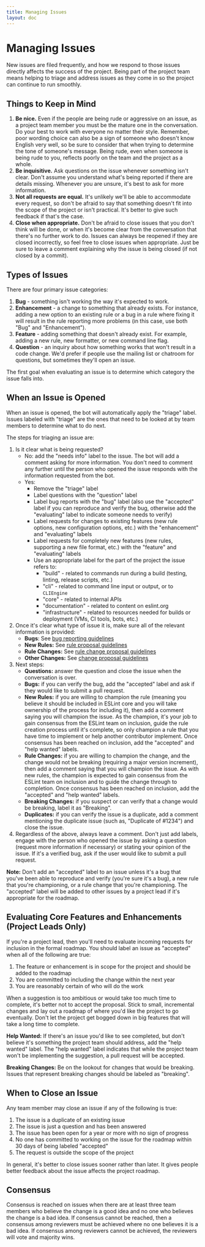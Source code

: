 ```yaml
---
title: Managing Issues
layout: doc
---
```

<!-- Note: No pull requests accepted for this file. See README.md in the root directory for details. -->

# Managing Issues

New issues are filed frequently, and how we respond to those issues directly affects the success of the project. Being part of the project team means helping to triage and address issues as they come in so the project can continue to run smoothly.

## Things to Keep in Mind

1. **Be nice.** Even if the people are being rude or aggressive on an issue, as a project team member you must be the mature one in the conversation. Do your best to work with everyone no matter their style. Remember, poor wording choice can also be a sign of someone who doesn't know English very well, so be sure to consider that when trying to determine the tone of someone's message. Being rude, even when someone is being rude to you, reflects poorly on the team and the project as a whole.
1. **Be inquisitive.** Ask questions on the issue whenever something isn't clear. Don't assume you understand what's being reported if there are details missing. Whenever you are unsure, it's best to ask for more information.
1. **Not all requests are equal.** It's unlikely we'll be able to accommodate every request, so don't be afraid to say that something doesn't fit into the scope of the project or isn't practical. It's better to give such feedback if that's the case.
1. **Close when appropriate.** Don't be afraid to close issues that you don't think will be done, or when it's become clear from the conversation that there's no further work to do. Issues can always be reopened if they are closed incorrectly, so feel free to close issues when appropriate. Just be sure to leave a comment explaining why the issue is being closed (if not closed by a commit).

## Types of Issues

There are four primary issue categories:

1. **Bug** - something isn't working the way it's expected to work.
1. **Enhancement** - a change to something that already exists. For instance, adding a new option to an existing rule or a bug in a rule where fixing it will result in the rule reporting more problems (in this case, use both "Bug" and "Enhancement").
1. **Feature** - adding something that doesn't already exist. For example, adding a new rule, new formatter, or new command line flag.
1. **Question** - an inquiry about how something works that won't result in a code change. We'd prefer if people use the mailing list or chatroom for questions, but sometimes they'll open an issue.

The first goal when evaluating an issue is to determine which category the issue falls into.

## When an Issue is Opened

When an issue is opened, the bot will automatically apply the "triage" label. Issues labeled with "triage" are the ones that need to be looked at by team members to determine what to do next.

The steps for triaging an issue are:

1. Is it clear what is being requested?
    * No: add the "needs info" label to the issue. The bot will add a comment asking for more information. You don't need to comment any further until the person who opened the issue responds with the information requested from the bot.
    * Yes:
        * Remove the "triage" label
        * Label questions with the "question" label
        * Label bug reports with the "bug" label (also use the "accepted" label if you can reproduce and verify the bug, otherwise add the "evaluating" label to indicate someone needs to verify)
        * Label requests for changes to existing features (new rule options, new configuration options, etc.) with the "enhancement" and "evaluating" labels
        * Label requests for completely new features (new rules, supporting a new file format, etc.) with the "feature" and "evaluating" labels
        * Use an appropriate label for the part of the project the issue refers to:
            * "build" - related to commands run during a build (testing, linting, release scripts, etc.)
            * "cli" - related to command line input or output, or to `CLIEngine`
            * "core" - related to internal APIs
            * "documentation" - related to content on eslint.org
            * "infrastructure" - related to resources needed for builds or deployment (VMs, CI tools, bots, etc.)
1. Once it's clear what type of issue it is, make sure all of the relevant information is provided:
    * **Bugs**: See [bug reporting guidelines](/docs/developer-guide/contributing/reporting-bugs)
    * **New Rules:** See [rule proposal guidelines](/docs/developer-guide/contributing/new-rules)
    * **Rule Changes:** See [rule change proposal guidelines](/docs/developer-guide/contributing/rule-changes)
    * **Other Changes:** See [change proposal guidelines](https://eslint.org/docs/developer-guide/contributing/changes)
1. Next steps:
    * **Questions:** answer the question and close the issue when the conversation is over.
    * **Bugs:** if you can verify the bug, add the "accepted" label and ask if they would like to submit a pull request.
    * **New Rules:** if you are willing to champion the rule (meaning you believe it should be included in ESLint core and you will take ownership of the process for including it), then add a comment saying you will champion the issue. As the champion, it's your job to gain consensus from the ESLint team on inclusion, guide the rule creation process until it's complete, so only champion a rule that you have time to implement or help another contributor implement. Once consensus has been reached on inclusion, add the "accepted" and "help wanted" labels.
    * **Rule Changes:** if you are willing to champion the change, and the change would not be breaking (requiring a major version increment), then add a comment saying that you will champion the issue. As with new rules, the champion is expected to gain consensus from the ESLint team on inclusion and to guide the change through to completion. Once consensus has been reached on inclusion, add the "accepted" and "help wanted" labels.
    * **Breaking Changes:** if you suspect or can verify that a change would be breaking, label it as "Breaking".
    * **Duplicates:** if you can verify the issue is a duplicate, add a comment mentioning the duplicate issue (such as, "Duplicate of #1234") and close the issue.
1. Regardless of the above, always leave a comment. Don't just add labels, engage with the person who opened the issue by asking a question (request more information if necessary) or stating your opinion of the issue. If it's a verified bug, ask if the user would like to submit a pull request.

**Note:** Don't add an "accepted" label to an issue unless it's a bug that you've been able to reproduce and verify (you're sure it's a bug), a new rule that you're championing, or a rule change that you're championing. The "accepted" label will be added to other issues by a project lead if it's appropriate for the roadmap.

## Evaluating Core Features and Enhancements (Project Leads Only)

If you're a project lead, then you'll need to evaluate incoming requests for inclusion in the formal roadmap. You should label an issue as "accepted" when all of the following are true:

1. The feature or enhancement is in scope for the project and should be added to the roadmap
1. You are committed to including the change within the next year
1. You are reasonably certain of who will do the work

When a suggestion is too ambitious or would take too much time to complete, it's better not to accept the proposal. Stick to small, incremental changes and lay out a roadmap of where you'd like the project to go eventually. Don't let the project get bogged down in big features that will take a long time to complete.

**Help Wanted:** If there's an issue you'd like to see completed, but don't believe it's something the project team should address, add the "help wanted" label. The "help wanted" label indicates that while the project team won't be implementing the suggestion, a pull request will be accepted.

**Breaking Changes:** Be on the lookout for changes that would be breaking. Issues that represent breaking changes should be labeled as "breaking".

## When to Close an Issue

Any team member may close an issue if any of the following is true:

1. The issue is a duplicate of an existing issue
1. The issue is just a question and has been answered
1. The issue has been open for a year or more with no sign of progress
1. No one has committed to working on the issue for the roadmap within 30 days of being labeled "accepted"
1. The request is outside the scope of the project

In general, it's better to close issues sooner rather than later. It gives people better feedback about the issue affects the project roadmap.

## Consensus

Consensus is reached on issues when there are at least three team members who believe the change is a good idea and no one who believes the change is a bad idea. If consensus cannot be reached, then a consensus among reviewers must be achieved where no one believes it is a bad idea. If consensus among reviewers cannot be achieved, the reviewers will vote and majority wins.
